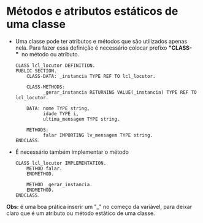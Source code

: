 # Métodos e atributos estáticos de uma classe

- Uma classe pode ter atributos e métodos que são utilizados apenas nela. Para fazer essa definição é necessário colocar prefixo **"CLASS-"**  no método ou atributo.
    
    ```abap
    CLASS lcl_locutor DEFINITION.
    PUBLIC SECTION.
        CLASS-DATA: _instancia TYPE REF TO lcl_locutor.
     
        CLASS-METHODS: 
              _gerar_instancia RETURNING VALUE(_instancia) TYPE REF TO lcl_locutor.
     
        DATA: nome TYPE string,
              idade TYPE i,
              ultima_mensagem TYPE string.
     
        METHODS:
              falar IMPORTING lv_mensagem TYPE string.
    ENDCLASS.
    ```
    
- É necessário também implementar o método
    
    ```abap
    CLASS lcl_locutor IMPLEMENTATION.
        METHOD falar.
        ENDMETHOD.
     
        METHOD _gerar_instancia.
        ENDMETHOD.
    ENDCLASS.
    ```
    

**Obs:** é uma boa prática inserir um "_" no começo da variável, para deixar claro que é um atributo ou método estático de uma classe.